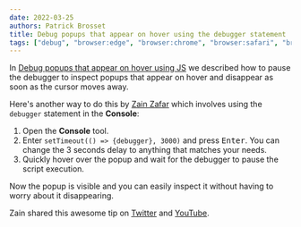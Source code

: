 ```yaml
---
date: 2022-03-25
authors: Patrick Brosset
title: Debug popups that appear on hover using the debugger statement
tags: ["debug", "browser:edge", "browser:chrome", "browser:safari", "browser:firefox"]
---
```


In [Debug popups that appear on hover using JS](./debug-js-hover.md) we described how to pause the debugger to inspect popups that appear on hover and disappear as soon as the cursor moves away.

Here's another way to do this by [Zain Zafar](https://twitter.com/mzainzafar90) which involves using the `debugger` statement in the **Console**:

1. Open the **Console** tool.
1. Enter `setTimeout(() => {debugger}, 3000)` and press <kbd>Enter</kbd>. You can change the 3 seconds delay to anything that matches your needs.
1. Quickly hover over the popup and wait for the debugger to pause the script execution.

Now the popup is visible and you can easily inspect it without having to worry about it disappearing.

Zain shared this awesome tip on [Twitter](https://twitter.com/mzainzafar90/status/1485510393409773571) and [YouTube](https://www.youtube.com/watch?v=jh8hUH_Zp0o).

